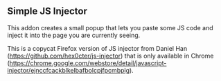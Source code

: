## Simple JS Injector

This addon creates a small popup that lets you paste some JS code and inject it into the page you are currently seeing. 

This is a copycat Firefox version of JS injector from Daniel Han (https://github.com/hex0cter/js-injector) that is only available in Chrome (https://chrome.google.com/webstore/detail/javascript-injector/ejnccfcackblkelbafbolcpjfpcmbplg).

